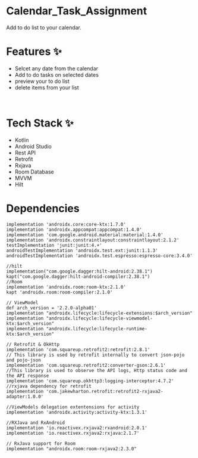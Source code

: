 # Calendar_Task_Assignment

Add to do list to your calendar.


# Features ✨
* Selcet any date from the calendar
* Add to do tasks on selected dates
* preview your to do list
* delete items from your list

<br/>


# Tech Stack ✨

* Kotlin
* Android Studio
* Rest API
* Retrofit
* Rxjava
* Room Database
* MVVM
* Hilt


# Dependencies 

    implementation 'androidx.core:core-ktx:1.7.0'
    implementation 'androidx.appcompat:appcompat:1.4.0'
    implementation 'com.google.android.material:material:1.4.0'
    implementation 'androidx.constraintlayout:constraintlayout:2.1.2'
    testImplementation 'junit:junit:4.+'
    androidTestImplementation 'androidx.test.ext:junit:1.1.3'
    androidTestImplementation 'androidx.test.espresso:espresso-core:3.4.0'

    //hilt
    implementation("com.google.dagger:hilt-android:2.38.1")
    kapt("com.google.dagger:hilt-android-compiler:2.38.1")
    //Room
    implementation 'androidx.room:room-ktx:2.1.0'
    kapt 'androidx.room:room-compiler:2.1.0'

    // ViewModel
    def arch_version = '2.2.0-alpha01'
    implementation "androidx.lifecycle:lifecycle-extensions:$arch_version"
    implementation "androidx.lifecycle:lifecycle-viewmodel-ktx:$arch_version"
    implementation "androidx.lifecycle:lifecycle-runtime-ktx:$arch_version"

    // Retrofit & OkHttp
    implementation 'com.squareup.retrofit2:retrofit:2.8.1'
    // This library is used by retrofit internally to convert json-pojo and pojo-json
    implementation 'com.squareup.retrofit2:converter-gson:2.6.1'
    //This library is used to observe the API logs, Http status code and the API response
    implementation 'com.squareup.okhttp3:logging-interceptor:4.7.2'
    //rxjava dependency for retrofit
    implementation 'com.jakewharton.retrofit:retrofit2-rxjava2-adapter:1.0.0'

    //ViewModels delegation extentensions for activity
    implementation 'androidx.activity:activity-ktx:1.3.1'

    //RXJava and RxAndroid
    implementation 'io.reactivex.rxjava2:rxandroid:2.0.1'
    implementation 'io.reactivex.rxjava2:rxjava:2.1.7'

    // RxJava support for Room
    implementation "androidx.room:room-rxjava2:2.3.0"
